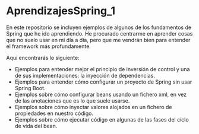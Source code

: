 # AprendizajesSpring_1
En este repositorio se incluyen ejemplos de algunos de los fundamentos de Spring que he ido aprendiendo. He procurado centrarme en aprender cosas que no suelo usar en mi día a día, pero que me vendrán bien para entender el framework más profundamente. 

Aquí encontrarás lo siguiente:

- Ejemplos para entender mejor el principio de inversión de control y una de sus implementaciones: la inyección de dependencias.
- Ejemplos para entender cómo configurar un proyecto de Spring sin usar Spring Boot.
- Ejemplos sobre cómo configurar beans usando un fichero xml, en vez de las anotaciones que es lo que suele usarse.
- Ejemplos sobre cómo inyectar valores alojados en un fichero de propiedades en nuestro código.
- Ejemplos sobre cómo ejecutar código en algunas de las fases del ciclo de vida del bean.
